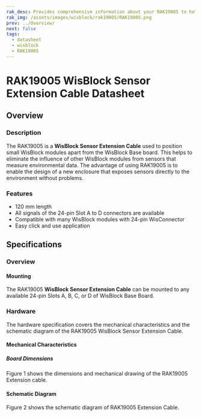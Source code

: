 ```yaml
---
rak_desc: Provides comprehensive information about your RAK19005 to help you use it. This information includes technical specifications, characteristics, and requirements, and it also discusses the device components.
rak_img: /assets/images/wisblock/rak19005/RAK19005.png
prev: ../Overview/
next: false
tags:
  - datasheet
  - wisblock
  - RAK19005
---
```


# RAK19005 WisBlock Sensor Extension Cable Datasheet

## Overview

### Description

The RAK19005 is a **WisBlock Sensor Extension Cable** used to position small WisBlock modules apart from the WisBlock Base board. This helps to eliminate the influence of other WisBlock modules from sensors that measure environmental data. The advantage of using RAK19005 is to enable the design of a new enclosure that exposes sensors directly to the environment without problems.

### Features

* 120&nbsp;mm length
* All signals of the 24-pin Slot A to D connectors are available
* Compatible with many WisBlock modules with 24-pin WisConnector
* Easy click and use application

## Specifications

### Overview

#### Mounting

The RAK19005 **WisBlock Sensor Extension Cable** can be mounted to any available 24-pin Slots A, B, C, or D of WisBlock Base Board.

### Hardware

The hardware specification covers the mechanical characteristics and the schematic diagram of the RAK19005 WisBlock Sensor Extension Cable.

#### Mechanical Characteristics

##### Board Dimensions

Figure 1 shows the dimensions and mechanical drawing of the RAK19005 Extension cable.

<rk-img
  src="/assets/images/wisblock/rak19005/datasheet/rak19005-detail.png"
  width="100%"
  caption="RAK19005 Sensor Extension Cable Mechanical Characteristics"
/>

#### Schematic Diagram

Figure 2 shows the schematic diagram of RAK19005 Extension Cable.

<rk-img
  src="/assets/images/wisblock/rak19005/datasheet/rak19005-schematic1.png"
  width="100%"
  caption="RAK19005 WisBlock Sensor Extension Cable Schematic"
/>
